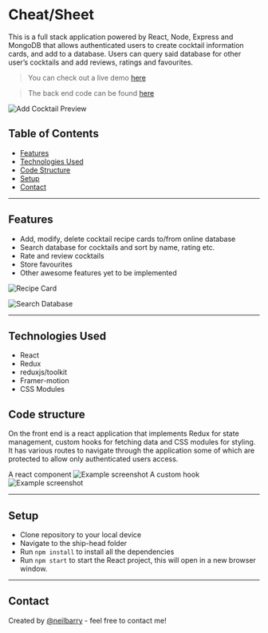 # Cheat/Sheet

This is a full stack application powered by React, Node, Express and MongoDB that allows authenticated users to create cocktail information cards, and add to a database. Users can query said database for other user’s cocktails and add reviews, ratings and favourites.

> You can check out a live demo [here](https://cheat-sheet-app.vercel.app/)

> The back end code can be found [here](https://github.com/neilmbarry/CheatSheet-API)

![Add Cocktail Preview](https://i.imgur.com/zFCtBpf.png)

## Table of Contents

- [Features](#features)
- [Technologies Used](#technologies-used)
- [Code Structure](#code-structure)
- [Setup](#setup)
- [Contact](#contact)

---

## Features

- Add, modify, delete cocktail recipe cards to/from online database
- Search database for cocktails and sort by name, rating etc.
- Rate and review cocktails
- Store favourites
- Other awesome features yet to be implemented

![Recipe Card](https://i.imgur.com/2YjeD1M.png)

![Search Database](https://i.imgur.com/VZl2W0M.png)

---

## Technologies Used

- React
- Redux
- reduxjs/toolkit
- Framer-motion
- CSS Modules

## Code structure

On the front end is a react application that implements Redux for state management, custom hooks for fetching data and CSS modules for styling. It has various routes to navigate through the application some of which are protected to allow only authenticated users access.

A react component
![Example screenshot](https://i.imgur.com/6LzFOps.png)
A custom hook
![Example screenshot](https://i.imgur.com/DKsAUjJ.png)

---

## Setup

- Clone repository to your local device
- Navigate to the ship-head folder
- Run `npm install` to install all the dependencies
- Run `npm start` to start the React project, this will open in a new browser window.

---

## Contact

Created by [@neilbarry](https://www.neilbarry.com/) - feel free to contact me!
